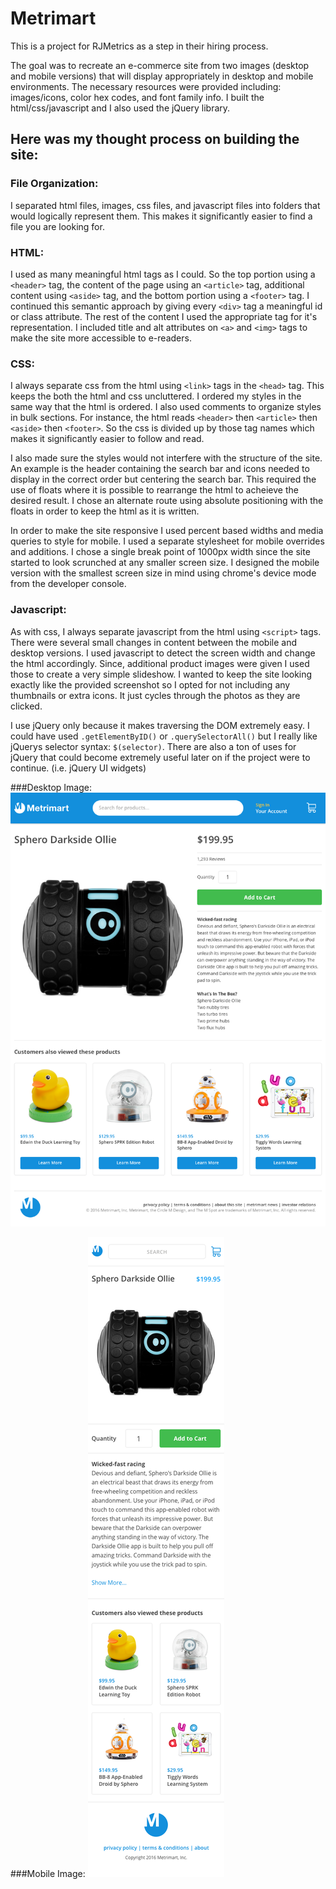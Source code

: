 # Metrimart

This is a project for RJMetrics as a step in their hiring process.

The goal was to recreate an e-commerce site from two images (desktop and mobile versions) that will display appropriately in desktop and mobile environments.  The necessary resources were provided including: images/icons, color hex codes, and font family info.  I built the html/css/javascript and I also used the jQuery library.

## Here was my thought process on building the site:

### File Organization:
I separated html files, images, css files, and javascript files into folders that would logically represent them.  This makes it significantly easier to find a file you are looking for.

### HTML:
I used as many meaningful html tags as I could.  So the top portion using a `<header>` tag, the content of the page using an `<article>` tag, additional content using `<aside>` tag, and the bottom portion using a `<footer>` tag.  I continued this semantic approach by giving every `<div>` tag a meaningful id or class attribute.  The rest of the content I used the appropriate tag for it's representation. I included title and alt attributes on `<a>` and `<img>` tags to make the site more accessible to e-readers.

### CSS:
I always separate css from the html using `<link>` tags in the `<head>` tag.  This keeps the both the html and css uncluttered. I ordered my styles in the same way that the html is ordered.  I also used comments to organize styles in bulk sections.  For instance, the html reads `<header>` then `<article>` then `<aside>` then `<footer>`. So the css is divided up by those tag names which makes it significantly easier to follow and read. 

I also made sure the styles would not interfere with the structure of the site.  An example is the header containing the search bar and icons needed to display in the correct order but centering the search bar.  This required the use of floats where it is possible to rearrange the html to acheieve the desired result.  I chose an alternate route using absolute positioning with the floats in order to keep the html as it is written.

In order to make the site responsive I used percent based widths and media queries to style for mobile.  I used a separate stylesheet for mobile overrides and additions.  I chose a single break point of 1000px width since the site started to look scrunched at any smaller screen size. I designed the mobile version with the smallest screen size in mind using chrome's device mode from the developer console.

### Javascript:
As with css, I always separate javascript from the html using `<script>` tags.  There were several small changes in content between the mobile and desktop versions. I used javascript to detect the screen width and change the html accordingly. Since, additional product images were given I used those to create a very simple slideshow.  I wanted to keep the site looking exactly like the provided screenshot so I opted for not including any thumbnails or extra icons.  It just cycles through the photos as they are clicked.

I use jQuery only because it makes traversing the DOM extremely easy.  I could have used `.getElementByID()` or `.querySelectorAll()` but I really like jQuerys selector syntax: `$(selector)`.  There are also a ton of uses for jQuery that could become extremely useful later on if the project were to continue. (i.e. jQuery UI widgets)

###Desktop Image:
![Desktop Image](/metrimart-desktop.png)

###Mobile Image:
![Mobile Image](/metrimart-mobile.png)
